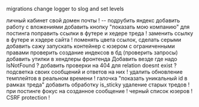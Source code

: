 migrations
change logger to slog and set levels

личный кабинет
свой домен почты ! -- подрубить яндекс
добавить работу с вложениями
добавить кнопку "показать мою компанию" для постинга
поправить ссылки в футере и хедере треда !
заменить ссылку в футере и хэдере сайта !
поменять цвета ссылок, сделать серыми
добавить сажу
запускать контейнер с юзером с ограниченными правами
проверить создание индексов в бд (проверить запросы)
добавить утилки в хендлеры фронтенда
Добавить везде где надо IsNotFound ?
добавить проверки на 404 для relation doesnt exist ?
подсветка своих сообщений и ответов на них !
удалить обновление темплейтов в реальном времени !
галочка "показать уникальный id в рамках треда"
добавить обработку is_sticky
удаление старых тредов !
при постинге фокус на созданное сообщение !
черный список юзеров !
CSRF protection !
